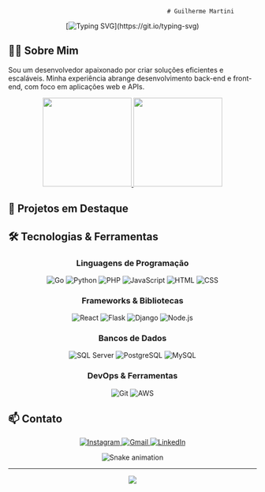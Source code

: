                                                  # Guilherme Martini

<div align="center">
  
  [![Typing SVG](https://readme-typing-svg.herokuapp.com/?color=00bfbf&size=35&center=true&vCenter=true&width=1000&lines=Olá,+Seja+Bem-vindo!;Desenvolvedor+Full+Stack;)](https://git.io/typing-svg)
  
</div>

## 🧑‍💻 Sobre Mim

Sou um desenvolvedor apaixonado por criar soluções eficientes e escaláveis. Minha experiência abrange desenvolvimento back-end e front-end, com foco em aplicações web e APIs.

<div align="center">
  <a href="https://github.com/GuiCMartini">
    <img height="180em" src="https://github-readme-stats.vercel.app/api?username=GuiCMartini&show_icons=true&theme=tokyonight&include_all_commits=true&count_private=true&hide=issues"/>
    <img height="180em" src="https://github-readme-stats.vercel.app/api/top-langs/?username=GuiCMartini&layout=compact&langs_count=7&theme=tokyonight"/>
  </a>
</div>

## 🚀 Projetos em Destaque

<div align="center">
  
  <!-- Quando tiver projetos para destacar, substitua esse comentário e adicione no formato:
  
  [![Repo Card](https://github-readme-stats.vercel.app/api/pin/?username=GuiCMartini&repo=nome-do-repositorio&theme=tokyonight)](https://github.com/GuiCMartini/nome-do-repositorio)
  
  -->
  
</div>

## 🛠️ Tecnologias & Ferramentas

<div align="center">
  
  ### Linguagens de Programação
  
  <p>
    <img src="https://img.shields.io/badge/Go-00ADD8?style=for-the-badge&logo=go&logoColor=white" alt="Go" />
    <img src="https://img.shields.io/badge/Python-3776AB?style=for-the-badge&logo=python&logoColor=white" alt="Python" />
    <img src="https://img.shields.io/badge/PHP-777BB4?style=for-the-badge&logo=php&logoColor=white" alt="PHP" />
    <img src="https://img.shields.io/badge/JavaScript-F7DF1E?style=for-the-badge&logo=javascript&logoColor=black" alt="JavaScript" />
    <img src="https://img.shields.io/badge/HTML5-E34F26?style=for-the-badge&logo=html5&logoColor=white" alt="HTML" />
    <img src="https://img.shields.io/badge/CSS3-1572B6?style=for-the-badge&logo=css3&logoColor=white" alt="CSS" />
  </p>
  
  ### Frameworks & Bibliotecas
  
  <p>
    <img src="https://img.shields.io/badge/React-20232A?style=for-the-badge&logo=react&logoColor=61DAFB" alt="React" />
    <img src="https://img.shields.io/badge/Flask-000000?style=for-the-badge&logo=flask&logoColor=white" alt="Flask" />
    <img src="https://img.shields.io/badge/Django-092E20?style=for-the-badge&logo=django&logoColor=white" alt="Django" />
      <img src="https://img.shields.io/badge/Node.js-339933?style=for-the-badge&logo=nodedotjs&logoColor=white" alt="Node.js" />

  </p>
  
  ### Bancos de Dados
  
  <p>
    <img src="https://img.shields.io/badge/Microsoft_SQL_Server-CC2927?style=for-the-badge&logo=microsoft-sql-server&logoColor=white" alt="SQL Server" />
    <img src="https://img.shields.io/badge/PostgreSQL-316192?style=for-the-badge&logo=postgresql&logoColor=white" alt="PostgreSQL" />
    <img src="https://img.shields.io/badge/MySQL-00000F?style=for-the-badge&logo=mysql&logoColor=white" alt="MySQL" />
  </p>
  
  ### DevOps & Ferramentas
  
  <p>
    <img src="https://img.shields.io/badge/Git-F05032?style=for-the-badge&logo=git&logoColor=white" alt="Git" />
    <img src="https://img.shields.io/badge/Amazon_AWS-232F3E?style=for-the-badge&logo=amazon-aws&logoColor=white" alt="AWS" />
  </p>
  
</div>



## 📫 Contato

<div align="center">
  <a href="https://instagram.com/guicmartini" target="_blank">
    <img src="https://img.shields.io/badge/-Instagram-%23E4405F?style=for-the-badge&logo=instagram&logoColor=white" alt="Instagram"/>
  </a>
  <a href="mailto:gcairesmartini@gmail.com">
    <img src="https://img.shields.io/badge/-Gmail-%23333?style=for-the-badge&logo=gmail&logoColor=white" alt="Gmail"/>
  </a>
  <a href="https://www.linkedin.com/in/guilherme-martini-8020521a3/" target="_blank">
    <img src="https://img.shields.io/badge/-LinkedIn-%230077B5?style=for-the-badge&logo=linkedin&logoColor=white" alt="LinkedIn"/>
  </a>
</div>

<div align="center">
  
  ![Snake animation](https://github.com/GuiCMartini/GuiCMartini/blob/output/github-contribution-grid-snake.svg)
  
</div>

---

<div align="center">
  
  [![](https://visitcount.itsvg.in/api?id=GuiCMartini&icon=0&color=0)](https://visitcount.itsvg.in)
  
</div>
